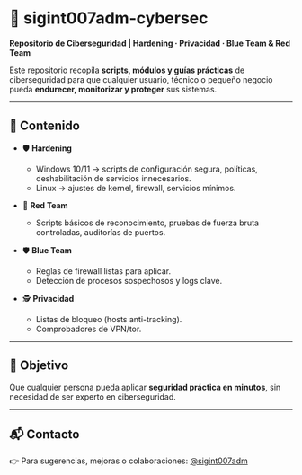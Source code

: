 # 🔐 sigint007adm-cybersec  

**Repositorio de Ciberseguridad | Hardening · Privacidad · Blue Team & Red Team**  

Este repositorio recopila **scripts, módulos y guías prácticas** de ciberseguridad para que cualquier usuario, técnico o pequeño negocio pueda **endurecer, monitorizar y proteger** sus sistemas.  

---

## 📂 Contenido  

- 🛡️ **Hardening**
  - Windows 10/11 → scripts de configuración segura, políticas, deshabilitación de servicios innecesarios.
  - Linux → ajustes de kernel, firewall, servicios mínimos.  

- 🎯 **Red Team**
  - Scripts básicos de reconocimiento, pruebas de fuerza bruta controladas, auditorías de puertos.  

- 🛡️ **Blue Team**
  - Reglas de firewall listas para aplicar.
  - Detección de procesos sospechosos y logs clave.  

- 🕵️ **Privacidad**
  - Listas de bloqueo (hosts anti-tracking).
  - Comprobadores de VPN/tor.  

---

## 🚀 Objetivo  
Que cualquier persona pueda aplicar **seguridad práctica en minutos**, sin necesidad de ser experto en ciberseguridad.  

---

## 📬 Contacto  
👉 Para sugerencias, mejoras o colaboraciones: [@sigint007adm](https://twitter.com/sigint007adm)  
